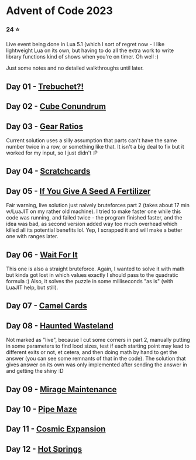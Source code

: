 ﻿# Advent of Code 2023
### 24 :star:
Live event being done in Lua 5.1 (which I sort of regret now - I like lightweight Lua on its own, but having to do all the extra work to write library functions kind of shows when you're on timer. Oh well :)

Just some notes and no detailed walkthroughs until later.
## Day 01 - [Trebuchet?!](https://adventofcode.com/2023/day/1)
## Day 02 - [Cube Conundrum](https://adventofcode.com/2023/day/2)
## Day 03 - [Gear Ratios](https://adventofcode.com/2023/day/3)
Current solution uses a silly assumption that parts can't have the same number twice in a row, or something like that. It isn't a big deal to fix but it worked for my input, so I just didn't :P
## Day 04 - [Scratchcards](https://adventofcode.com/2023/day/4)
## Day 05 - [If You Give A Seed A Fertilizer](https://adventofcode.com/2023/day/5)
Fair warning, live solution just naively bruteforces part 2 (takes about 17 min w/LuaJIT on my rather old machine). I tried to make faster one while this code was running, and failed twice - the program finished faster, and the idea was bad, as second version added way too much overhead which killed all its potential benefits lol. Yep, I scrapped it and will make a better one with ranges later.
## Day 06 - [Wait For It](https://adventofcode.com/2023/day/6)
This one is also a straight bruteforce. Again, I wanted to solve it with math but kinda got lost in which values exactly I should pass to the quadratic formula :) Also, it solves the puzzle in some milliseconds "as is" (with LuaJIT help, but still).
## Day 07 - [Camel Cards](https://adventofcode.com/2023/day/7)
## Day 08 - [Haunted Wasteland](https://adventofcode.com/2023/day/8)
Not marked as "live", because I cut some corners in part 2, manually putting in some parameters to find lood sizes, test if each starting point may lead to different exits or not, et cetera, and then doing math by hand to get the answer (you can see some remnants of that in the code). The solution that gives answer on its own was only implemented after sending the answer in and getting the shiny :D
## Day 09 - [Mirage Maintenance](https://adventofcode.com/2023/day/9)
## Day 10 - [Pipe Maze](https://adventofcode.com/2023/day/10)
## Day 11 - [Cosmic Expansion](https://adventofcode.com/2023/day/11)
## Day 12 - [Hot Springs](https://adventofcode.com/2023/day/12)